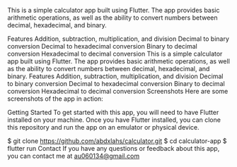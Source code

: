 This is a simple calculator app built using Flutter. The app provides basic arithmetic operations, as well as the ability to convert numbers between decimal, hexadecimal, and binary.

Features
Addition, subtraction, multiplication, and division
Decimal to binary conversion
Decimal to hexadecimal conversion
Binary to decimal conversion
Hexadecimal to decimal conversion
This is a simple calculator app built using Flutter. The app provides basic arithmetic operations, as well as the ability to convert numbers between decimal, hexadecimal, and binary.
Features
Addition, subtraction, multiplication, and division
Decimal to binary conversion
Decimal to hexadecimal conversion
Binary to decimal conversion
Hexadecimal to decimal conversion
Screenshots
Here are some screenshots of the app in action:




Getting Started
To get started with this app, you will need to have Flutter installed on your machine. Once you have Flutter installed, you can clone this repository and run the app on an emulator or physical device.


$ git clone https://github.com/abdxlahs/calculator.git
$ cd calculator-app
$ flutter run
Contact
If you have any questions or feedback about this app, you can contact me at au060134@gmail.com



